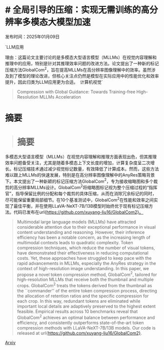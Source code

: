 # # 全局引导的压缩：实现无需训练的高分辨率多模态大模型加速

发布时间：2025年01月09日

`LLM应用

理由：这篇论文主要讨论的是多模态大型语言模型（MLLMs）在视觉内容理解和推理中的应用，特别是针对其推理效率问题的改进方法。论文提出了一种新的标记压缩方法GlobalCom$^2$，旨在提高MLLMs在高分辨率图像理解中的效率。虽然涉及到了模型的理论改进，但核心关注点仍然是模型在实际应用中的性能优化和效率提升，因此归类为LLM应用更为合适。` `计算机视觉`

> Compression with Global Guidance: Towards Training-free High-Resolution MLLMs Acceleration

# 摘要

> # 摘要
多模态大型语言模型（MLLMs）在视觉内容理解和推理方面表现出色，但其推理效率问题备受关注，尤其是随着多模态上下文长度的增加，计算复杂度呈二次增长。标记压缩技术通过减少视觉标记数量，有效降低了计算成本。然而，这些方法难以跟上MLLMs的快速发展，特别是在高分辨率图像理解中的AnyRes策略背景下。本文提出了一种新颖的标记压缩方法GlobalCom$^2$，专为接收缩略图和多个裁剪的高分辨率MLLMs设计。GlobalCom$^2$将缩略图标记视为整个压缩过程的“指挥官”，指导保留比例的分配和每个裁剪的具体压缩，从而在消除冗余标记的同时，尽可能保留重要局部细节。在10个基准测试中，GlobalCom$^2$在性能和效率之间实现了最佳平衡，并在使用LLaVA-NeXT-7B/13B模型时始终优于现有标记压缩方法。代码已发布在url{https://github.com/xuyang-liu16/GlobalCom2}。

> Multimodal large language models (MLLMs) have attracted considerable attention due to their exceptional performance in visual content understanding and reasoning. However, their inference efficiency has been a notable concern, as the increasing length of multimodal contexts leads to quadratic complexity. Token compression techniques, which reduce the number of visual tokens, have demonstrated their effectiveness in reducing computational costs. Yet, these approaches have struggled to keep pace with the rapid advancements in MLLMs, especially the AnyRes strategy in the context of high-resolution image understanding. In this paper, we propose a novel token compression method, GlobalCom$^2$, tailored for high-resolution MLLMs that receive both the thumbnail and multiple crops. GlobalCom$^2$ treats the tokens derived from the thumbnail as the ``commander'' of the entire token compression process, directing the allocation of retention ratios and the specific compression for each crop. In this way, redundant tokens are eliminated while important local details are adaptively preserved to the highest extent feasible. Empirical results across 10 benchmarks reveal that GlobalCom$^2$ achieves an optimal balance between performance and efficiency, and consistently outperforms state-of-the-art token compression methods with LLaVA-NeXT-7B/13B models. Our code is released at url{https://github.com/xuyang-liu16/GlobalCom2}.

[Arxiv](https://arxiv.org/abs/2501.05179)